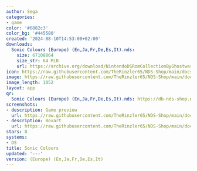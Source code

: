 ```yaml
---
author: Sega
categories:
- game
color: '#6882c3'
color_bg: '#445580'
created: '2024-08-10T14:53:00+02:00'
downloads:
  Sonic Colours (Europe) (En,Ja,Fr,De,Es,It).nds:
    size: 67108864
    size_str: 64 MiB
    url: https://archive.org/download/NintendoDSRomCollectionByGhostware/Sonic%20Colours%20%28Europe%29%20%28En%2CJa%2CFr%2CDe%2CEs%2CIt%29.nds
icon: https://raw.githubusercontent.com/TheRinzler65/NDS-Shop/main/docs/assets/images/icons/soniccolours.png
image: https://raw.githubusercontent.com/TheRinzler65/NDS-Shop/main/docs/assets/images/icons/soniccolours.png
image_length: 1052
layout: app
qr:
  Sonic Colours (Europe) (En,Ja,Fr,De,Es,It).nds: https://db-nds-shop.netlify.app/assets/images/qr/sonic-colours-europe-enjafrdeesit-nds.png
screenshots:
- description: Game preview
  url: https://raw.githubusercontent.com/TheRinzler65/NDS-Shop/main/docs/assets/images/screenshots/soniccolours/soniccolours.png
- description: Boxart
  url: https://raw.githubusercontent.com/TheRinzler65/NDS-Shop/main/docs/assets/images/boxart/Sonic%20Colours%20(Europe)%20(En%2CJa%2CFr%2CDe%2CEs%2CIt).nds.png
stars: 0
systems:
- DS
title: Sonic Colours
updated: '---'
version: (Europe) (En,Ja,Fr,De,Es,It)
---
```

